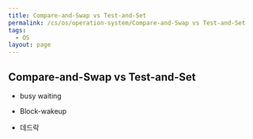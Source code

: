 ```yaml
---
title: Compare-and-Swap vs Test-and-Set
permalink: /cs/os/operation-system/Compare-and-Swap vs Test-and-Set
tags:
  - OS
layout: page
---
```


## Compare-and-Swap vs Test-and-Set



- busy waiting
- Block-wakeup

- 데드락
